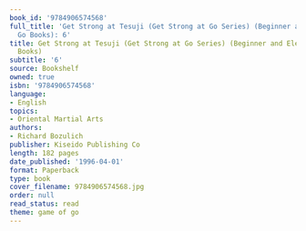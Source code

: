 ```yaml
---
book_id: '9784906574568'
full_title: 'Get Strong at Tesuji (Get Strong at Go Series) (Beginner and Elementary
  Go Books): 6'
title: Get Strong at Tesuji (Get Strong at Go Series) (Beginner and Elementary Go
  Books)
subtitle: '6'
source: Bookshelf
owned: true
isbn: '9784906574568'
language:
- English
topics:
- Oriental Martial Arts
authors:
- Richard Bozulich
publisher: Kiseido Publishing Co
length: 182 pages
date_published: '1996-04-01'
format: Paperback
type: book
cover_filename: 9784906574568.jpg
order: null
read_status: read
theme: game of go
---
```


